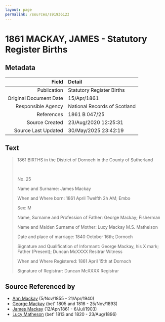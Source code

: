 ```yaml
---
layout: page
permalink: /sources/s91936123
---
```


# 1861 MACKAY, JAMES - Statutory Register Births

## Metadata

Field | Detail
---:|:---
Publication | Statutory Register Births
Original Document Date | 15/Apr/1861
Responsible Agency | National Records of Scotland
References | 1861 B 047/25
Source Created | 23/Aug/2020 12:25:31
Source Last Updated | 30/May/2025 23:42:19

## Text

> 1861 BIRTHS in the District of Dornoch in the County of Sutherland
>
> <br/>
>
> No. 25
>
> Name and Surname: James Mackay
>
> When and Where born: 1861 April Twelfth 2h AM; Embo
>
> Sex: M
>
> Name, Surname and Profession of Father: George Mackay; Fisherman
>
> Name and Maiden Surname of Mother: Lucy Mackay M.S. Matheison
>
> Date and place of marriage: 1840 October 16th; Dornoch
>
> Signature and Qualification of Informant: George Mackay, his X mark; Father (Present); Duncan McXXXX Resitrar Witness
>
> When and Where Registered: 1861 April 15th at Dornoch
>
> Signature of Registrar: Duncan McXXXX Registrar
>

## Source Referenced by

* [Ann Mackay](../people/@74868546@-ann-mackay-b1855-11-5-d1940-4-21.md) (5/Nov/1855 - 21/Apr/1940)
* [George Mackay](../people/@33764614@-george-mackay-b1805~1816-d1893-11-25.md) (bet' 1805 and 1816 - 25/Nov/1893)
* [James Mackay](../people/@60572122@-james-mackay-b1861-4-12-d1903-7-6.md) (12/Apr/1861 - 6/Jul/1903)
* [Lucy Matheson](../people/@67811996@-lucy-matheson-b1813~1820-d1896-8-23.md) (bet' 1813 and 1820 - 23/Aug/1896)
